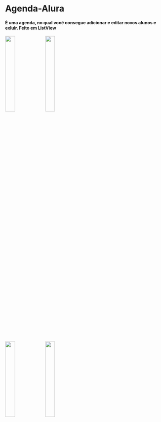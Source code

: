 # Agenda-Alura

#### É uma agenda, no qual você consegue adicionar e editar novos alunos e exluir. Feito em ListView

<img src="https://user-images.githubusercontent.com/72177982/124809617-b0100500-df36-11eb-9da3-c8c8b26b05aa.png" width="25%"> <img src="https://user-images.githubusercontent.com/72177982/124809632-b43c2280-df36-11eb-87fb-2ece83956c5e.png" width="25%"> 

<img src="https://user-images.githubusercontent.com/72177982/124809640-b7371300-df36-11eb-93d8-2baedd221f3a.png" width="25%"> <img src="https://user-images.githubusercontent.com/72177982/124809645-b900d680-df36-11eb-9e89-d0f66eb47fd4.png" width="25%">
